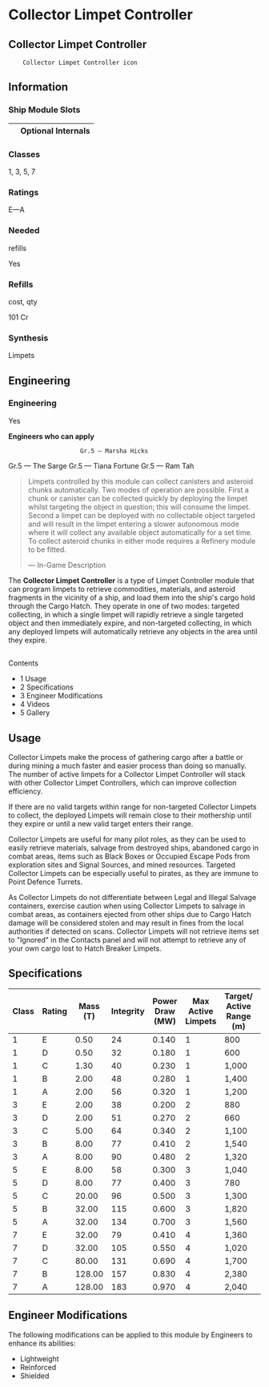 # Collector Limpet Controller
## **Collector Limpet Controller**

		Collector Limpet Controller icon

## Information

### Ship Module Slots
|  | Optional Internals |
| --- | --- |

### Classes

1, 3, 5, 7

### Ratings

E—A

### Needed
refills

Yes

### Refills
cost, qty

101 Cr

### Synthesis

Limpets

## Engineering

###  Engineering

Yes

**Engineers who can apply**

						Gr.5 — Marsha Hicks
Gr.5 — The Sarge
Gr.5 — Tiana Fortune
Gr.5 — Ram Tah

> 
> 
> Limpets controlled by this module can collect canisters and asteroid chunks automatically. Two modes of operation are possible. First a chunk or canister can be collected quickly by deploying the limpet whilst targeting the object in question; this will consume the limpet. Second a limpet can be deployed with no collectable object targeted and will result in the limpet entering a slower autonomous mode where it will collect any available object automatically for a set time. To collect asteroid chunks in either mode requires a Refinery module to be fitted.
> 
> 
> — In-Game Description
> 

The **Collector Limpet Controller** is a type of Limpet Controller module that can program limpets to retrieve commodities, materials, and asteroid fragments in the vicinity of a ship, and load them into the ship's cargo hold through the Cargo Hatch. They operate in one of two modes: targeted collecting, in which a single limpet will rapidly retrieve a single targeted object and then immediately expire, and non-targeted collecting, in which any deployed limpets will automatically retrieve any objects in the area until they expire.

## 

Contents

- 1 Usage
- 2 Specifications
- 3 Engineer Modifications
- 4 Videos
- 5 Gallery

## Usage

Collector Limpets make the process of gathering cargo after a battle or during mining a much faster and easier process than doing so manually. The number of active limpets for a Collector Limpet Controller will stack with other Collector Limpet Controllers, which can improve collection efficiency.

If there are no valid targets within range for non-targeted Collector Limpets to collect, the deployed Limpets will remain close to their mothership until they expire or until a new valid target enters their range.

Collector Limpets are useful for many pilot roles, as they can be used to easily retrieve materials, salvage from destroyed ships, abandoned cargo in combat areas, items such as Black Boxes or Occupied Escape Pods from exploration sites and Signal Sources, and mined resources. Targeted Collector Limpets can be especially useful to pirates, as they are immune to Point Defence Turrets.

As Collector Limpets do not differentiate between Legal and Illegal Salvage containers, exercise caution when using Collector Limpets to salvage in combat areas, as containers ejected from other ships due to Cargo Hatch damage will be considered stolen and may result in fines from the local authorities if detected on scans. Collector Limpets will not retrieve items set to "Ignored" in the Contacts panel and will not attempt to retrieve any of your own cargo lost to Hatch Breaker Limpets.

## Specifications

| Class | Rating | Mass (T) | Integrity | Power Draw (MW) | Max Active<br>Limpets | Target/<br>Active Range (m) | Life Time (s) | Value (CR) |
| --- | --- | --- | --- | --- | --- | --- | --- | --- |
| 1 | E | 0.50 | 24 | 0.140 | 1 | 800 | 300 | 600 |
| 1 | D | 0.50 | 32 | 0.180 | 1 | 600 | 600 | 1,200 |
| 1 | C | 1.30 | 40 | 0.230 | 1 | 1,000 | 510 | 2,400 |
| 1 | B | 2.00 | 48 | 0.280 | 1 | 1,400 | 420 | 4,800 |
| 1 | A | 2.00 | 56 | 0.320 | 1 | 1,200 | 720 | 9,600 |
| 3 | E | 2.00 | 38 | 0.200 | 2 | 880 | 300 | 5,400 |
| 3 | D | 2.00 | 51 | 0.270 | 2 | 660 | 600 | 10,800 |
| 3 | C | 5.00 | 64 | 0.340 | 2 | 1,100 | 510 | 21,600 |
| 3 | B | 8.00 | 77 | 0.410 | 2 | 1,540 | 420 | 43,200 |
| 3 | A | 8.00 | 90 | 0.480 | 2 | 1,320 | 720 | 86,400 |
| 5 | E | 8.00 | 58 | 0.300 | 3 | 1,040 | 300 | 48,600 |
| 5 | D | 8.00 | 77 | 0.400 | 3 | 780 | 600 | 97,200 |
| 5 | C | 20.00 | 96 | 0.500 | 3 | 1,300 | 510 | 194,400 |
| 5 | B | 32.00 | 115 | 0.600 | 3 | 1,820 | 420 | 388,800 |
| 5 | A | 32.00 | 134 | 0.700 | 3 | 1,560 | 720 | 777,600 |
| 7 | E | 32.00 | 79 | 0.410 | 4 | 1,360 | 300 | 437,400 |
| 7 | D | 32.00 | 105 | 0.550 | 4 | 1,020 | 600 | 874,800 |
| 7 | C | 80.00 | 131 | 0.690 | 4 | 1,700 | 510 | 1,749,600 |
| 7 | B | 128.00 | 157 | 0.830 | 4 | 2,380 | 420 | 3,499,200 |
| 7 | A | 128.00 | 183 | 0.970 | 4 | 2,040 | 720 | 6,998,400 |

## Engineer Modifications

The following modifications can be applied to this module by Engineers to enhance its abilities:

- Lightweight
- Reinforced
- Shielded